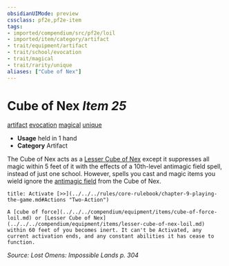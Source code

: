 ```yaml
---
obsidianUIMode: preview
cssclass: pf2e,pf2e-item
tags:
- imported/compendium/src/pf2e/loil
- imported/item/category/artifact
- trait/equipment/artifact
- trait/school/evocation
- trait/magical
- trait/rarity/unique
aliases: ["Cube of Nex"]
---
```

# Cube of Nex *Item 25*  
[artifact](artifact-gmg.md)  [evocation](evocation.md)  [magical](magical.md)  [unique](unique.md)  

- **Usage** held in 1 hand
- **Category** Artifact

The Cube of Nex acts as a [Lesser Cube of Nex](lesser-cube-of-nex-loil.md) except it suppresses all magic within 5 feet of it with the effects of a 10th-level antimagic field spell, instead of just one school. However, spells you cast and magic items you wield ignore the [antimagic field](../../spells/antimagic-field.md) from the Cube of Nex.

```ad-embed-ability
title: Activate [>>](../../../rules/core-rulebook/chapter-9-playing-the-game.md#Actions "Two-Action")

A [cube of force](../../../compendium/equipment/items/cube-of-force-loil.md) or [Lesser Cube of Nex](../../../compendium/equipment/items/lesser-cube-of-nex-loil.md) within 60 feet of you becomes inert. It can't be Activated, any current activation ends, and any constant abilities it has cease to function.
```

*Source: Lost Omens: Impossible Lands p. 304*
